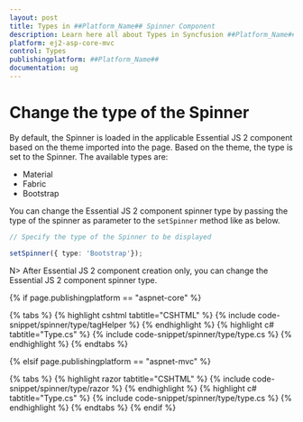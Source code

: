 ```yaml
---
layout: post
title: Types in ##Platform_Name## Spinner Component
description: Learn here all about Types in Syncfusion ##Platform_Name## Spinner component of Syncfusion Essential JS 2 and more.
platform: ej2-asp-core-mvc
control: Types
publishingplatform: ##Platform_Name##
documentation: ug
---
```



# Change the type of the Spinner

By default, the Spinner is loaded in the applicable Essential JS 2 component based on the theme imported into the page. Based on the theme, the type is set to the Spinner.
The available types are:
* Material
* Fabric
* Bootstrap

You can change the Essential JS 2 component spinner type by passing the type of the spinner as parameter to the `setSpinner` method like as below.

```typescript
// Specify the type of the Spinner to be displayed

setSpinner({ type: 'Bootstrap'});
```

N> After Essential JS 2 component creation only, you can change the Essential JS 2 component spinner type.

{% if page.publishingplatform == "aspnet-core" %}

{% tabs %}
{% highlight cshtml tabtitle="CSHTML" %}
{% include code-snippet/spinner/type/tagHelper %}
{% endhighlight %}
{% highlight c# tabtitle="Type.cs" %}
{% include code-snippet/spinner/type/type.cs %}
{% endhighlight %}
{% endtabs %}

{% elsif page.publishingplatform == "aspnet-mvc" %}

{% tabs %}
{% highlight razor tabtitle="CSHTML" %}
{% include code-snippet/spinner/type/razor %}
{% endhighlight %}
{% highlight c# tabtitle="Type.cs" %}
{% include code-snippet/spinner/type/type.cs %}
{% endhighlight %}
{% endtabs %}
{% endif %}

